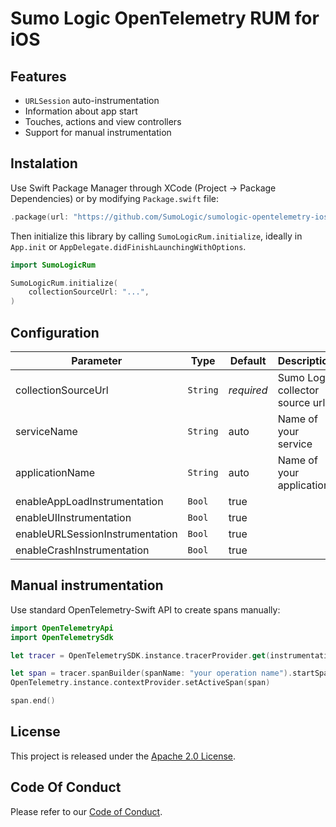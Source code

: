 # Sumo Logic OpenTelemetry RUM for iOS

## Features

- `URLSession` auto-instrumentation
- Information about app start
- Touches, actions and view controllers
- Support for manual instrumentation

## Instalation

Use Swift Package Manager through XCode (Project -> Package Dependencies) or by modifying `Package.swift` file:

```swift
.package(url: "https://github.com/SumoLogic/sumologic-opentelemetry-ios", from: "1.0.0")
```

Then initialize this library by calling `SumoLogicRum.initialize`, ideally in `App.init` or `AppDelegate.didFinishLaunchingWithOptions`.

```swift
import SumoLogicRum

SumoLogicRum.initialize(
    collectionSourceUrl: "...",
)
```

## Configuration

| Parameter                       | Type     | Default    | Description                     |
| ------------------------------- | -------- | ---------- | ------------------------------- |
| collectionSourceUrl             | `String` | _required_ | Sumo Logic collector source url |
| serviceName                     | `String` | auto       | Name of your service            |
| applicationName                 | `String` | auto       | Name of your application        |
| enableAppLoadInstrumentation    | `Bool`   | true       |                                 |
| enableUIInstrumentation         | `Bool`   | true       |                                 |
| enableURLSessionInstrumentation | `Bool`   | true       |                                 |
| enableCrashInstrumentation      | `Bool`   | true       |                                 |

## Manual instrumentation

Use standard OpenTelemetry-Swift API to create spans manually:

```swift
import OpenTelemetryApi
import OpenTelemetrySdk

let tracer = OpenTelemetrySDK.instance.tracerProvider.get(instrumentationName: "app", instrumentationVersion: "0.0.1")

let span = tracer.spanBuilder(spanName: "your operation name").startSpan()
OpenTelemetry.instance.contextProvider.setActiveSpan(span)

span.end()
```

## License

This project is released under the [Apache 2.0 License](./LICENSE).

## Code Of Conduct

Please refer to our [Code of Conduct](./CODE_OF_CONDUCT.md).
